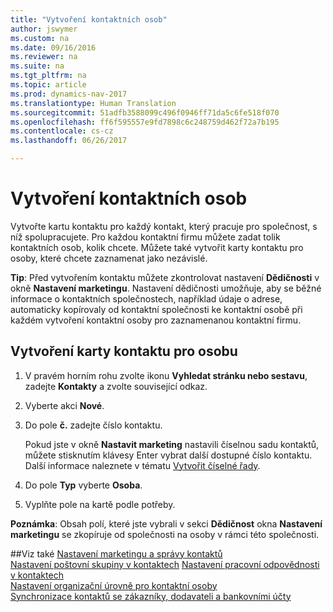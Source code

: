 ```yaml
---
title: "Vytvoření kontaktních osob"
author: jswymer
ms.custom: na
ms.date: 09/16/2016
ms.reviewer: na
ms.suite: na
ms.tgt_pltfrm: na
ms.topic: article
ms.prod: dynamics-nav-2017
ms.translationtype: Human Translation
ms.sourcegitcommit: 51adfb3588099c496f0946ff71da5c6fe518f070
ms.openlocfilehash: ff6f595557e9fd7898c6c248759d462f72a7b195
ms.contentlocale: cs-cz
ms.lasthandoff: 06/26/2017

---
```

# <a name="create-contact-persons"></a>Vytvoření kontaktních osob
Vytvořte kartu kontaktu pro každý kontakt, který pracuje pro společnost, s níž spolupracujete. Pro každou kontaktní firmu můžete zadat tolik kontaktních osob, kolik chcete. Můžete také vytvořit karty kontaktu pro osoby, které chcete zaznamenat jako nezávislé.

**Tip**: Před vytvořením kontaktu můžete zkontrolovat nastavení **Dědičnosti** v okně **Nastavení marketingu**. Nastavení dědičnosti umožňuje, aby se běžné informace o kontaktních společnostech, například údaje o adrese, automaticky kopírovaly od kontaktní společnosti ke kontaktní osobě při každém vytvoření kontaktní osoby pro zaznamenanou kontaktní firmu.

## <a name="to-create-a-contact-card-for-a-person"></a>Vytvoření karty kontaktu pro osobu
1. V pravém horním rohu zvolte ikonu **Vyhledat stránku nebo sestavu**, zadejte **Kontakty** a zvolte související odkaz.
2. Vyberte akci **Nové**.
3. Do pole **č.** zadejte číslo kontaktu.

    Pokud jste v okně **Nastavit marketing** nastavili číselnou sadu kontaktů, můžete stisknutím klávesy Enter vybrat další dostupné číslo kontaktu. Další informace naleznete v tématu [Vytvořit číselné řady](ui-create-number-series.md).
4. Do pole **Typ** vyberte **Osoba**.
5. Vyplňte pole na kartě podle potřeby.

**Poznámka**: Obsah polí, které jste vybrali v sekci **Dědičnost** okna **Nastavení marketingu** se zkopíruje od společnosti na osoby v rámci této společnosti.

##<a name="see-also"></a>Viz také
[Nastavení marketingu a správy kontaktů](marketing-setup-marketing.md)  
[Nastavení poštovní skupiny v kontaktech](marketing-mailing-groups.md#assign-mailing-groups-to-a-contact) 
 [Nastavení pracovní odpovědnosti v kontaktech](marketing-job-responsibilities.md)  
[Nastavení organizační úrovně pro kontaktní osoby](marketing-organizational-levels.md)  
[Synchronizace kontaktů se zákazníky, dodavateli a bankovními účty](marketing-synchronize-contacts-customers-vendors-bank-accounts.md)  


